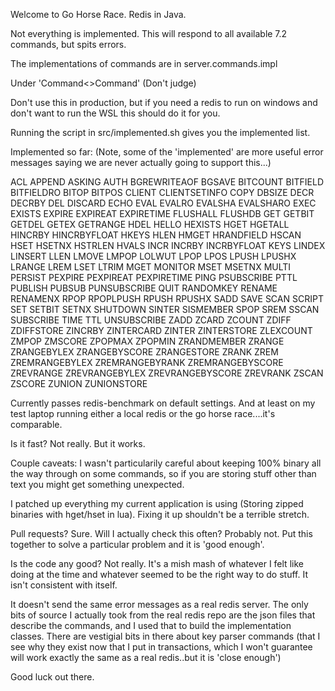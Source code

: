 Welcome to Go Horse Race. Redis in Java.

Not everything is implemented. This will respond to all available 7.2 commands, but spits errors.

The implementations of commands are in server.commands.impl

Under 'Command<>Command' (Don't judge)

Don't use this in production, but if you need a redis to run on windows and don't want to run the WSL this should do it for you.

Running the script in src/implemented.sh gives you the implemented list.

Implemented so far: (Note, some of the 'implemented' are more useful error messages saying we are never actually going to support this...)

ACL
APPEND
ASKING
AUTH
BGREWRITEAOF
BGSAVE
BITCOUNT
BITFIELD
BITFIELDRO
BITOP
BITPOS
CLIENT
CLIENTSETINFO
COPY
DBSIZE
DECR
DECRBY
DEL
DISCARD
ECHO
EVAL
EVALRO
EVALSHA
EVALSHARO
EXEC
EXISTS
EXPIRE
EXPIREAT
EXPIRETIME
FLUSHALL
FLUSHDB
GET
GETBIT
GETDEL
GETEX
GETRANGE
HDEL
HELLO
HEXISTS
HGET
HGETALL
HINCRBY
HINCRBYFLOAT
HKEYS
HLEN
HMGET
HRANDFIELD
HSCAN
HSET
HSETNX
HSTRLEN
HVALS
INCR
INCRBY
INCRBYFLOAT
KEYS
LINDEX
LINSERT
LLEN
LMOVE
LMPOP
LOLWUT
LPOP
LPOS
LPUSH
LPUSHX
LRANGE
LREM
LSET
LTRIM
MGET
MONITOR
MSET
MSETNX
MULTI
PERSIST
PEXPIRE
PEXPIREAT
PEXPIRETIME
PING
PSUBSCRIBE
PTTL
PUBLISH
PUBSUB
PUNSUBSCRIBE
QUIT
RANDOMKEY
RENAME
RENAMENX
RPOP
RPOPLPUSH
RPUSH
RPUSHX
SADD
SAVE
SCAN
SCRIPT
SET
SETBIT
SETNX
SHUTDOWN
SINTER
SISMEMBER
SPOP
SREM
SSCAN
SUBSCRIBE
TIME
TTL
UNSUBSCRIBE
ZADD
ZCARD
ZCOUNT
ZDIFF
ZDIFFSTORE
ZINCRBY
ZINTERCARD
ZINTER
ZINTERSTORE
ZLEXCOUNT
ZMPOP
ZMSCORE
ZPOPMAX
ZPOPMIN
ZRANDMEMBER
ZRANGE
ZRANGEBYLEX
ZRANGEBYSCORE
ZRANGESTORE
ZRANK
ZREM
ZREMRANGEBYLEX
ZREMRANGEBYRANK
ZREMRANGEBYSCORE
ZREVRANGE
ZREVRANGEBYLEX
ZREVRANGEBYSCORE
ZREVRANK
ZSCAN
ZSCORE
ZUNION
ZUNIONSTORE

Currently passes redis-benchmark on default settings. And at least on my test laptop running either a local redis or the go horse race....it's comparable.

Is it fast? Not really. But it works.

Couple caveats: I wasn't particularily careful about keeping 100% binary all the way through on some commands, so if you are storing stuff other than text you might get something unexpected.

I patched up everything my current application is using (Storing zipped binaries with hget/hset in lua). Fixing it up shouldn't be a terrible stretch.

Pull requests? Sure. Will I actually check this often? Probably not. Put this together to solve a particular problem and it is 'good enough'.

Is the code any good? Not really. It's a mish mash of whatever I felt like doing at the time and whatever seemed to be the right way to do stuff.
It isn't consistent with itself.

It doesn't send the same error messages as a real redis server. The only bits of source I actually took from the real redis repo are the json files that describe the commands, and I used that to build the implementation classes.
There are vestigial bits in there about key parser commands (that I see why they exist now that I put in transactions, which I won't guarantee will work exactly the same as a real redis..but it is 'close enough')

Good luck out there.